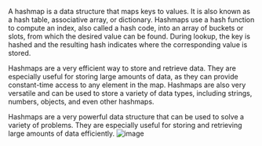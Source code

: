 A hashmap is a data structure that maps keys to values. It is also known as a hash table, associative array, or dictionary. Hashmaps use a hash function to compute an index, also called a hash code, into an array of buckets or slots, from which the desired value can be found. During lookup, the key is hashed and the resulting hash indicates where the corresponding value is stored.

Hashmaps are a very efficient way to store and retrieve data. They are especially useful for storing large amounts of data, as they can provide constant-time access to any element in the map. Hashmaps are also very versatile and can be used to store a variety of data types, including strings, numbers, objects, and even other hashmaps.

Hashmaps are a very powerful data structure that can be used to solve a variety of problems. They are especially useful for storing and retrieving large amounts of data efficiently.
![image](https://github.com/govindraj-7c/Java-DSA/assets/126868326/a4dffa88-c9e7-427b-af28-5db6d51fae2e)
